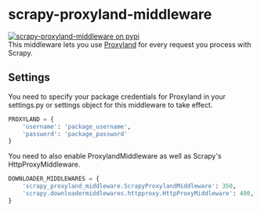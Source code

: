 # scrapy-proxyland-middleware
[![scrapy-proxyland-middleware on pypi](https://img.shields.io/pypi/v/scrapy-proxyland-middleware?color=blue)](https://pypi.org/project/scrapy-proxyland-middleware/)  
This middleware lets you use [Proxyland](https://proxyland.io) for every request you process with Scrapy.

## Settings
You need to specify your package credentials for Proxyland in your settings.py or settings object for this middleware to take effect. 

```python
PROXYLAND = {
    'username': 'package_username',
    'password': 'package_password'
}
```

You need to also enable ProxylandMiddleware as well as Scrapy's HttpProxyMiddleware. 

```python
DOWNLOADER_MIDDLEWARES = {
    'scrapy_proxyland_middleware.ScrapyProxylandMiddleware': 350,
    'scrapy.downloadermiddlewares.httpproxy.HttpProxyMiddleware': 400,
}
```
